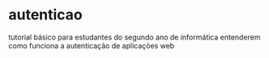 # autenticao
tutorial básico para estudantes do segundo ano de informática entenderem como funciona a autenticação de aplicações web
